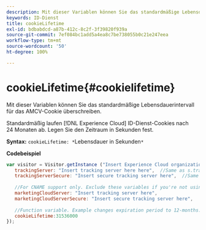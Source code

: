 ```yaml
---
description: Mit dieser Variablen können Sie das standardmäßige Lebensdauerintervall für das AMCV-Cookie überschreiben.
keywords: ID-Dienst
title: cookieLifetime
exl-id: bdbabdcd-a87b-412c-8c2f-3f39820f939a
source-git-commit: 7ef084bc1add5a4ea8c7be738055b0c21e247eea
workflow-type: tm+mt
source-wordcount: '50'
ht-degree: 100%

---
```


# cookieLifetime{#cookielifetime}

Mit dieser Variablen können Sie das standardmäßige Lebensdauerintervall für das AMCV-Cookie überschreiben.

Standardmäßig laufen [!DNL Experience Cloud] ID-Dienst-Cookies nach 24 Monaten ab. Legen Sie den Zeitraum in Sekunden fest.

**Syntax:** `cookieLifetime: *`Lebensdauer in Sekunden`*`

**Codebeispiel**

```js
var visitor = Visitor.getInstance ("Insert Experience Cloud organization ID here",{ 
   trackingServer: "Insert tracking server here here",  //Same as s.trackingServer 
   trackingServerSecure: "Insert secure tracking server here",  //Same as s.trackingServerSecure 
 
   //For CNAME support only. Exclude these variables if you're not using CNAME 
   marketingCloudServer: "Insert tracking server here", 
   marketingCloudServerSecure: "Insert secure tracking server here", 
 
   //Function variable. Example changes expiration period to 12-months. 
   cookieLifetime:31536000 
});
```
